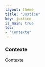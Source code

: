 ```yaml
---
layout: theme
title: "Justice"
key: justice
is_main: true
toc:
- "Contexte"
---
```


### Contexte
Contexte
